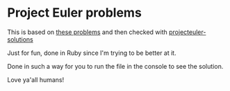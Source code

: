 # Project Euler problems

This is based on [these problems](http://projecteuler.net/problems) and then checked with [projecteuler-solutions](http://code.google.com/p/projecteuler-solutions/wiki/ProjectEulerSolutions)

Just for fun, done in Ruby since I'm trying to be better at it.

Done in such a way for you to run the file in the console to see the solution.

Love ya'all humans!
